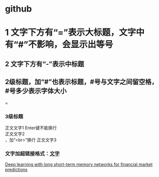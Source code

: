 # github
1 文字下方有“=”表示大标题，文字中有“#”不影响，会显示出等号
==
2 文字下方有“-”表示中标题
-
## 2级标题，加“#”也表示标题，#号与文字之间留空格，#号多少表示字体大小
=
### 3级标题
正文文字1
Enter键不能换行
<br>正文文字2<br>，加“\<br>”换行
正文文字3<br>
### 文字加超链接格式：[文字](超链接)
[Deep learning with long short-term memory networks for financial market predictions](https://www.onacademic.com/detail/journal_1000040136103710_a078.html)
